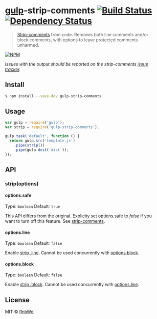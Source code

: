 # [gulp](http://gulpjs.com)-strip-comments [![Build Status](https://travis-ci.org/RnbWd/gulp-strip-comments.svg)](https://travis-ci.org/RnbWd/gulp-strip-comments) [![Dependency Status](https://img.shields.io/david/RnbWd/gulp-strip-comments.svg?style=flat-square)](https://david-dm.org/RnbWd/gulp-strip-comments)

> [Strip-comments](https://github.com/jonschlinkert/strip-comments) from code. Removes both line comments and/or block comments, with options to leave protected comments unharmed.

[![NPM](https://nodei.co/npm/gulp-strip-comments.png?downloads=true)](https://nodei.co/npm/gulp-strip-comments/)

*Issues with the output should be reported on the strip-comments [issue tracker](https://github.com/jonschlinkert/strip-comments/issues).*

## Install

```sh
$ npm install --save-dev gulp-strip-comments
```

## Usage

```js
var gulp = require('gulp');
var strip = require('gulp-strip-comments');

gulp.task('default', function () {
  return gulp.src('template.js')
    .pipe(strip())
    .pipe(gulp.dest('dist'));
});
```

## API

### strip(options)

#### options.safe

Type: `boolean`
Default: `true`

This API differs from the original. Explicity set options.safe to *false* if you want to turn off this feature. See [strip-comments](https://github.com/jonschlinkert/strip-comments#usage).

#### options.line

Type: `boolean`
Default: `false`

Enable [strip .line](https://github.com/jonschlinkert/strip-comments#line). Cannot be used concurrently with [options.block](https://github.com/RnbWd/gulp-strip-comments#optionsblock).

#### options.block

Type: `boolean`
Default: `false`

Enable [strip .block](https://github.com/jonschlinkert/strip-comments#block). Cannot be used concurrently with [options.line](https://github.com/RnbWd/gulp-strip-comments#optionsline).


## License

MIT © [RnbWd](https://github.com/RnbWd)
